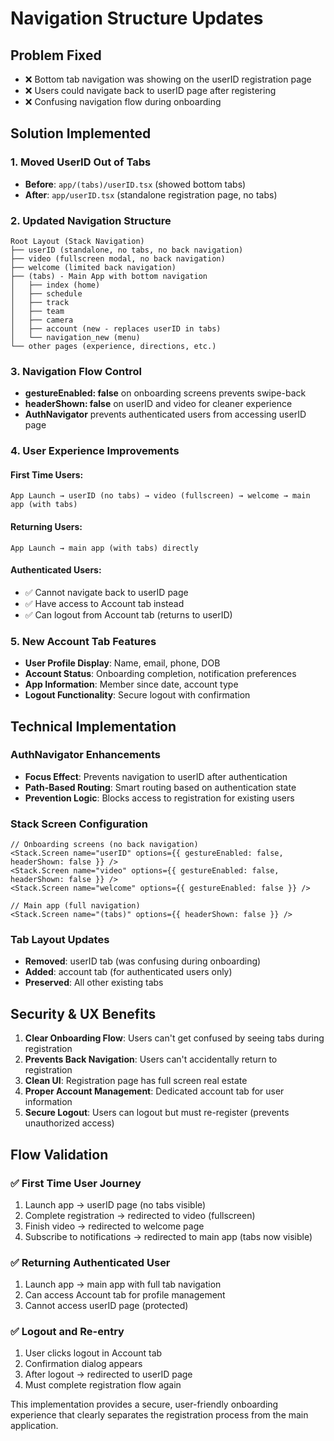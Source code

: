 # Navigation Structure Updates

## Problem Fixed
- ❌ Bottom tab navigation was showing on the userID registration page
- ❌ Users could navigate back to userID page after registering
- ❌ Confusing navigation flow during onboarding

## Solution Implemented

### 1. Moved UserID Out of Tabs
- **Before**: `app/(tabs)/userID.tsx` (showed bottom tabs)
- **After**: `app/userID.tsx` (standalone registration page, no tabs)

### 2. Updated Navigation Structure
```
Root Layout (Stack Navigation)
├── userID (standalone, no tabs, no back navigation)
├── video (fullscreen modal, no back navigation)  
├── welcome (limited back navigation)
├── (tabs) - Main App with bottom navigation
│   ├── index (home)
│   ├── schedule
│   ├── track
│   ├── team
│   ├── camera
│   ├── account (new - replaces userID in tabs)
│   └── navigation_new (menu)
└── other pages (experience, directions, etc.)
```

### 3. Navigation Flow Control
- **gestureEnabled: false** on onboarding screens prevents swipe-back
- **headerShown: false** on userID and video for cleaner experience
- **AuthNavigator** prevents authenticated users from accessing userID page

### 4. User Experience Improvements

#### First Time Users:
```
App Launch → userID (no tabs) → video (fullscreen) → welcome → main app (with tabs)
```

#### Returning Users:
```
App Launch → main app (with tabs) directly
```

#### Authenticated Users:
- ✅ Cannot navigate back to userID page
- ✅ Have access to Account tab instead
- ✅ Can logout from Account tab (returns to userID)

### 5. New Account Tab Features
- **User Profile Display**: Name, email, phone, DOB
- **Account Status**: Onboarding completion, notification preferences
- **App Information**: Member since date, account type
- **Logout Functionality**: Secure logout with confirmation

## Technical Implementation

### AuthNavigator Enhancements
- **Focus Effect**: Prevents navigation to userID after authentication
- **Path-Based Routing**: Smart routing based on authentication state
- **Prevention Logic**: Blocks access to registration for existing users

### Stack Screen Configuration
```tsx
// Onboarding screens (no back navigation)
<Stack.Screen name="userID" options={{ gestureEnabled: false, headerShown: false }} />
<Stack.Screen name="video" options={{ gestureEnabled: false, headerShown: false }} />
<Stack.Screen name="welcome" options={{ gestureEnabled: false }} />

// Main app (full navigation)
<Stack.Screen name="(tabs)" options={{ headerShown: false }} />
```

### Tab Layout Updates
- **Removed**: userID tab (was confusing during onboarding)
- **Added**: account tab (for authenticated users only)
- **Preserved**: All other existing tabs

## Security & UX Benefits

1. **Clear Onboarding Flow**: Users can't get confused by seeing tabs during registration
2. **Prevents Back Navigation**: Users can't accidentally return to registration
3. **Clean UI**: Registration page has full screen real estate
4. **Proper Account Management**: Dedicated account tab for user information
5. **Secure Logout**: Users can logout but must re-register (prevents unauthorized access)

## Flow Validation

### ✅ First Time User Journey
1. Launch app → userID page (no tabs visible)
2. Complete registration → redirected to video (fullscreen)
3. Finish video → redirected to welcome page
4. Subscribe to notifications → redirected to main app (tabs now visible)

### ✅ Returning Authenticated User
1. Launch app → main app with full tab navigation
2. Can access Account tab for profile management
3. Cannot access userID page (protected)

### ✅ Logout and Re-entry
1. User clicks logout in Account tab
2. Confirmation dialog appears
3. After logout → redirected to userID page
4. Must complete registration flow again

This implementation provides a secure, user-friendly onboarding experience that clearly separates the registration process from the main application.
